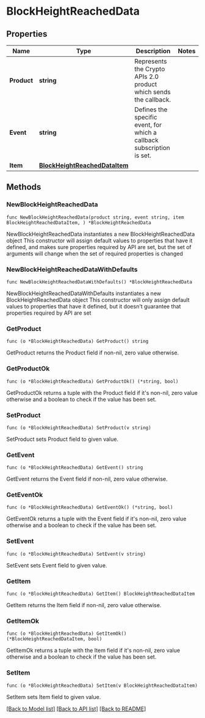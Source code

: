 # BlockHeightReachedData

## Properties

Name | Type | Description | Notes
------------ | ------------- | ------------- | -------------
**Product** | **string** | Represents the Crypto APIs 2.0 product which sends the callback. | 
**Event** | **string** | Defines the specific event, for which a callback subscription is set. | 
**Item** | [**BlockHeightReachedDataItem**](BlockHeightReachedDataItem.md) |  | 

## Methods

### NewBlockHeightReachedData

`func NewBlockHeightReachedData(product string, event string, item BlockHeightReachedDataItem, ) *BlockHeightReachedData`

NewBlockHeightReachedData instantiates a new BlockHeightReachedData object
This constructor will assign default values to properties that have it defined,
and makes sure properties required by API are set, but the set of arguments
will change when the set of required properties is changed

### NewBlockHeightReachedDataWithDefaults

`func NewBlockHeightReachedDataWithDefaults() *BlockHeightReachedData`

NewBlockHeightReachedDataWithDefaults instantiates a new BlockHeightReachedData object
This constructor will only assign default values to properties that have it defined,
but it doesn't guarantee that properties required by API are set

### GetProduct

`func (o *BlockHeightReachedData) GetProduct() string`

GetProduct returns the Product field if non-nil, zero value otherwise.

### GetProductOk

`func (o *BlockHeightReachedData) GetProductOk() (*string, bool)`

GetProductOk returns a tuple with the Product field if it's non-nil, zero value otherwise
and a boolean to check if the value has been set.

### SetProduct

`func (o *BlockHeightReachedData) SetProduct(v string)`

SetProduct sets Product field to given value.


### GetEvent

`func (o *BlockHeightReachedData) GetEvent() string`

GetEvent returns the Event field if non-nil, zero value otherwise.

### GetEventOk

`func (o *BlockHeightReachedData) GetEventOk() (*string, bool)`

GetEventOk returns a tuple with the Event field if it's non-nil, zero value otherwise
and a boolean to check if the value has been set.

### SetEvent

`func (o *BlockHeightReachedData) SetEvent(v string)`

SetEvent sets Event field to given value.


### GetItem

`func (o *BlockHeightReachedData) GetItem() BlockHeightReachedDataItem`

GetItem returns the Item field if non-nil, zero value otherwise.

### GetItemOk

`func (o *BlockHeightReachedData) GetItemOk() (*BlockHeightReachedDataItem, bool)`

GetItemOk returns a tuple with the Item field if it's non-nil, zero value otherwise
and a boolean to check if the value has been set.

### SetItem

`func (o *BlockHeightReachedData) SetItem(v BlockHeightReachedDataItem)`

SetItem sets Item field to given value.



[[Back to Model list]](../README.md#documentation-for-models) [[Back to API list]](../README.md#documentation-for-api-endpoints) [[Back to README]](../README.md)


